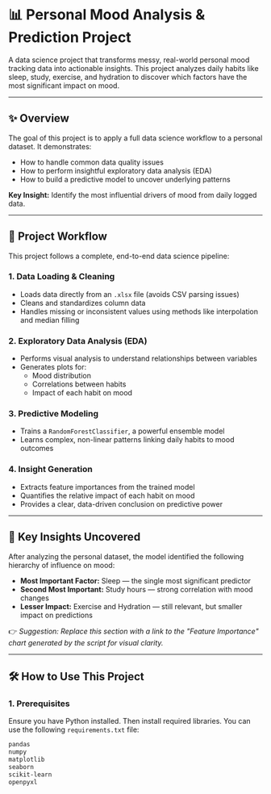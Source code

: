 # 📊 Personal Mood Analysis & Prediction Project

A data science project that transforms messy, real-world personal mood tracking data into actionable insights. This project analyzes daily habits like sleep, study, exercise, and hydration to discover which factors have the most significant impact on mood.

---

## ✨ Overview

The goal of this project is to apply a full data science workflow to a personal dataset. It demonstrates:

- How to handle common data quality issues
- How to perform insightful exploratory data analysis (EDA)
- How to build a predictive model to uncover underlying patterns

**Key Insight:** Identify the most influential drivers of mood from daily logged data.

---

## 🚀 Project Workflow

This project follows a complete, end-to-end data science pipeline:

### 1. Data Loading & Cleaning

- Loads data directly from an `.xlsx` file (avoids CSV parsing issues)
- Cleans and standardizes column data
- Handles missing or inconsistent values using methods like interpolation and median filling

### 2. Exploratory Data Analysis (EDA)

- Performs visual analysis to understand relationships between variables
- Generates plots for:
  - Mood distribution
  - Correlations between habits
  - Impact of each habit on mood

### 3. Predictive Modeling

- Trains a `RandomForestClassifier`, a powerful ensemble model
- Learns complex, non-linear patterns linking daily habits to mood outcomes

### 4. Insight Generation

- Extracts feature importances from the trained model
- Quantifies the relative impact of each habit on mood
- Provides a clear, data-driven conclusion on predictive power

---

## 🧠 Key Insights Uncovered

After analyzing the personal dataset, the model identified the following hierarchy of influence on mood:

- **Most Important Factor:** Sleep — the single most significant predictor
- **Second Most Important:** Study hours — strong correlation with mood changes
- **Lesser Impact:** Exercise and Hydration — still relevant, but smaller impact on predictions

👉 _Suggestion: Replace this section with a link to the "Feature Importance" chart generated by the script for visual clarity._

---

## 🛠️ How to Use This Project

### 1. Prerequisites

Ensure you have Python installed. Then install required libraries. You can use the following `requirements.txt` file:

```txt
pandas
numpy
matplotlib
seaborn
scikit-learn
openpyxl
